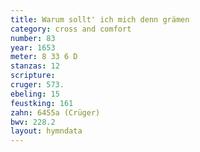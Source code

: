 ```yaml
---
title: Warum sollt' ich mich denn grämen
category: cross and comfort
number: 83
year: 1653
meter: 8 33 6 D
stanzas: 12
scripture: 
cruger: 573.
ebeling: 15
feustking: 161
zahn: 6455a (Crüger)
bwv: 228.2
layout: hymndata
---
```

<br>

